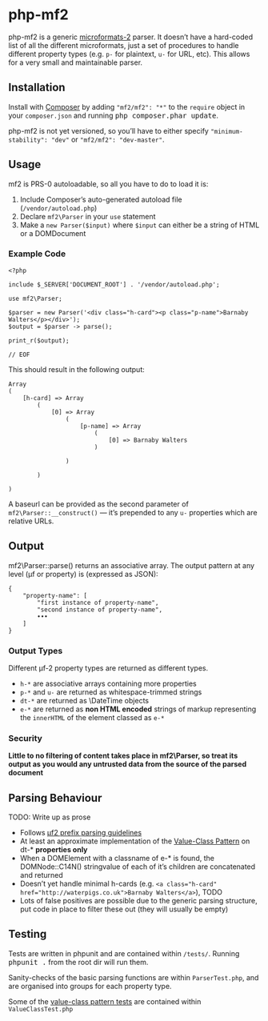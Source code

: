 php-mf2
=======

php-mf2 is a generic [microformats-2](http://microformats.org/wiki/microformats-2) parser. It doesn’t have a hard-coded list of all the different microformats, just a set of procedures to handle different property types (e.g. `p-` for plaintext, `u-` for URL, etc). This allows for a very small and maintainable parser.

## Installation

Install with [Composer](http://getcomposer.org) by adding `"mf2/mf2": "*"` to the `require` object in your `composer.json` and running <kbd>php composer.phar update</kbd>.

php-mf2 is not yet versioned, so you’ll have to either specify `"minimum-stability": "dev"` or `"mf2/mf2": "dev-master"`.

## Usage

mf2 is PRS-0 autoloadable, so all you have to do to load it is:

1. Include Composer’s auto-generated autoload file (`/vendor/autoload.php`)
1. Declare `mf2\Parser` in your `use` statement
1. Make a `new Parser($input)` where `$input` can either be a string of HTML or a DOMDocument

### Example Code

```
<?php

include $_SERVER['DOCUMENT_ROOT'] . '/vendor/autoload.php';

use mf2\Parser;

$parser = new Parser('<div class="h-card"><p class="p-name">Barnaby Walters</p></div>');
$output = $parser -> parse();

print_r($output);

// EOF
```

This should result in the following output:

```
Array
(
    [h-card] => Array
        (
            [0] => Array
                (
                    [p-name] => Array
                        (
                            [0] => Barnaby Walters
                        )

                )

        )

)
```

A baseurl can be provided as the second parameter of `mf2\Parser::__construct()` — it’s prepended to any `u-` properties which are relative URLs.

## Output

mf2\Parser::parse() returns an associative array. The output pattern at any level (µf or property) is (expressed as JSON):

```
{
	"property-name": [
		"first instance of property-name",
		"second instance of property-name",
		•••
	]
}
```

### Output Types

Different µf-2 property types are returned as different types.

* `h-*` are associative arrays containing more properties
* `p-*` and `u-` are returned as whitespace-trimmed strings
* `dt-*` are returned as \DateTime objects
* `e-*` are returned as **non HTML encoded** strings of markup representing the `innerHTML` of the element classed as `e-*`

### Security

**Little to no filtering of content takes place in mf2\Parser, so treat its output as you would any untrusted data from the source of the parsed document**

## Parsing Behaviour

TODO: Write up as prose

* Follows [µf2 prefix parsing guidelines](http://microformats.org/wiki/microformats-2-prefixes)
* At least an approximate implementation of the [Value-Class Pattern](http://microformats.org/wiki/value-class-pattern) on dt-\* **properties only**
* When a DOMElement with a classname of e-\* is found, the DOMNode::C14N() stringvalue of each of it’s children are concatenated and returned
* Doesn’t yet handle minimal h-cards (e.g. `<a class="h-card" href="http://waterpigs.co.uk">Barnaby Walters</a>`), TODO
* Lots of false positives are possible due to the generic parsing structure, put code in place to filter these out (they will usually be empty)

## Testing

Tests are written in phpunit and are contained within `/tests/`. Running <kbd>phpunit .</kbd> from the root dir will run them.

Sanity-checks of the basic parsing functions are within `ParserTest.php`, and are organised into groups for each property type.

Some of the [value-class pattern tests](http://microformats.org/wiki/value-class-pattern-tests) are contained within `ValueClassTest.php`